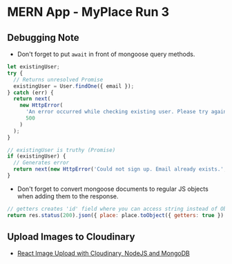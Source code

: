 # MERN App - MyPlace Run 3

## Debugging Note

- Don't forget to put `await` in front of mongoose query methods.

```js
let existingUser;
try {
  // Returns unresolved Promise
  existingUser = User.findOne({ email });
} catch (err) {
  return next(
    new HttpError(
      'An error occurred while checking existing user. Please try again',
      500
    )
  );
}

// existingUser is truthy (Promise)
if (existingUser) {
  // Generates error
  return next(new HttpError('Could not sign up. Email already exists.', 422));
}
```

- Don't forget to convert mongoose documents to regular JS objects when adding them to the response.

```js
// getters creates 'id' field where you can access string instead of ObjectId
return res.status(200).json({ place: place.toObject({ getters: true }) });
```

## Upload Images to Cloudinary

- [React Image Upload with Cloudinary, NodeJS and MongoDB](https://medium.com/@towfiqu/react-image-upload-with-cloudinary-nodejs-and-mongodb-baf23e92ba13)
